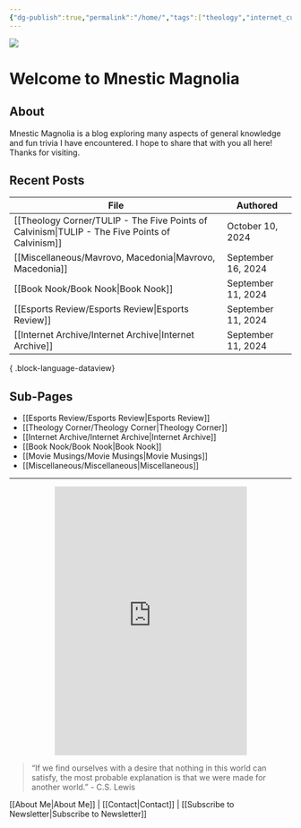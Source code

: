 ```yaml
---
{"dg-publish":true,"permalink":"/home/","tags":["theology","internet_culture","books","movies","miscellaneous","esports","gardenEntry","gardenEntry"]}
---
```


![](https://i.imgur.com/Gwb8h2a.jpeg)
# Welcome to Mnestic Magnolia
## About
Mnestic Magnolia is a blog exploring many aspects of general knowledge and fun trivia I have encountered. I hope to share that with you all here! Thanks for visiting. 
## Recent Posts

| File                                                                                              | Authored           |
| ------------------------------------------------------------------------------------------------- | ------------------ |
| [[Theology Corner/TULIP - The Five Points of Calvinism\|TULIP - The Five Points of Calvinism]] | October 10, 2024   |
| [[Miscellaneous/Mavrovo, Macedonia\|Mavrovo, Macedonia]]                                       | September 16, 2024 |
| [[Book Nook/Book Nook\|Book Nook]]                                                             | September 11, 2024 |
| [[Esports Review/Esports Review\|Esports Review]]                                              | September 11, 2024 |
| [[Internet Archive/Internet Archive\|Internet Archive]]                                        | September 11, 2024 |

{ .block-language-dataview}
## Sub-Pages

- [[Esports Review/Esports Review\|Esports Review]]
- [[Theology Corner/Theology Corner\|Theology Corner]]
- [[Internet Archive/Internet Archive\|Internet Archive]]
- [[Book Nook/Book Nook\|Book Nook]]
- [[Movie Musings/Movie Musings\|Movie Musings]]
- [[Miscellaneous/Miscellaneous\|Miscellaneous]]

---

<div style="display: flex; justify-content: center;">
  <iframe src="https://i.giphy.com/media/v1.Y2lkPTc5MGI3NjExaWRla25sNDhkNW00MXNyeTgzY3Z1NnlqdmszZjVsYTc4amRrdWtiZyZlcD12MV9pbnRlcm5hbF9naWZfYnlfaWQmY3Q9Zw/ayBZf3xVtT74Q/giphy.gif" 
          width="343" height="480" frameBorder="0" allowFullScreen></iframe>
</div>

> “If we find ourselves with a desire that nothing in this world can satisfy, the most probable explanation is that we were made for another world.” - C.S. Lewis

[[About Me\|About Me]] | [[Contact\|Contact]] | [[Subscribe to Newsletter\|Subscribe to Newsletter]]